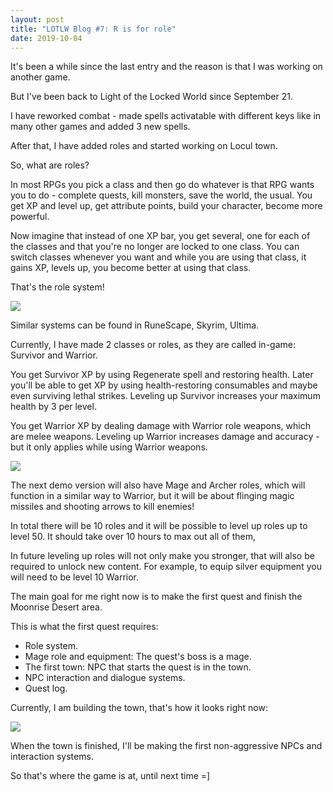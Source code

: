 ```yaml
---
layout: post
title: "LOTLW Blog #7: R is for role"
date: 2019-10-04
---
```


It's been a while since the last entry and the reason is that I was working on another game.

But I've been back to Light of the Locked World since September 21.

I have reworked combat - made spells activatable with different keys like in many other games and added 3 new spells.

After that, I have added roles and started working on Locul town.

So, what are roles?

In most RPGs you pick a class and then go do whatever is that RPG wants you to do - complete quests, kill monsters, save the world, the usual.
You get XP and level up, get attribute points, build your character, become more powerful.

Now imagine that instead of one XP bar, you get several, one for each of the classes and that you're no longer are locked to one class.
You can switch classes whenever you want and while you are using that class, it gains XP, levels up, you become better at using that class.

That's the role system!

![](https://steamcdn-a.akamaihd.net/steamcommunity/public/images/clans/35157834/97a86fc9202113dec929aaf39cb4acc3c23af1a7.png)

Similar systems can be found in RuneScape, Skyrim, Ultima.

Currently, I have made 2 classes or roles, as they are called in-game: Survivor and Warrior.

You get Survivor XP by using Regenerate spell and restoring health.
Later you'll be able to get XP by using health-restoring consumables and maybe even surviving lethal strikes.
Leveling up Survivor increases your maximum health by 3 per level.

You get Warrior XP by dealing damage with Warrior role weapons, which are melee weapons.
Leveling up Warrior increases damage and accuracy - but it only applies while using Warrior weapons.

![](https://steamcdn-a.akamaihd.net/steamcommunity/public/images/clans/35157834/88fc75d8c38a38a11944eee5909aeb1d46bf5f96.png)

The next demo version will also have Mage and Archer roles, which will function in a similar way to Warrior, but it will be about flinging magic missiles and shooting arrows to kill enemies!

In total there will be 10 roles and it will be possible to level up roles up to level 50.
It should take over 10 hours to max out all of them,

In future leveling up roles will not only make you stronger, that will also be required to unlock new content.
For example, to equip silver equipment you will need to be level 10 Warrior.

The main goal for me right now is to make the first quest and finish the Moonrise Desert area.

This is what the first quest requires:

- Role system.
- Mage role and equipment: The quest's boss is a mage.
- The first town: NPC that starts the quest is in the town.
- NPC interaction and dialogue systems.
- Quest log.

Currently, I am building the town, that's how it looks right now:

![](https://steamcdn-a.akamaihd.net/steamcommunity/public/images/clans/35157834/70c6dc1612b19f8a2383c5e58fb7ce91d8bad9be.png)

When the town is finished, I'll be making the first non-aggressive NPCs and interaction systems.

So that's where the game is at, until next time =]
